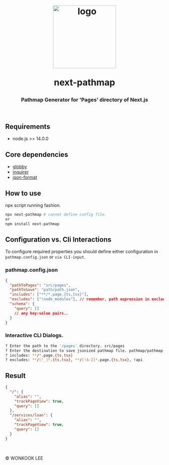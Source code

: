 <div align="center">
<h1>
<img src="https://user-images.githubusercontent.com/61101022/236479507-48e8efe0-55b8-4357-b24b-b552393286b7.png" alt="logo" width="200">

<b>next-pathmap</b>
</h1>

<h3> Pathmap Generator for 'Pages' directory of Next.js </h3>
</div>

<br />

## Requirements

- node.js >= 14.0.0

## Core dependencies

- [globby](https://github.com/sindresorhus/globby)
- [inquirer](https://github.com/SBoudrias/Inquirer.js)
- [json-format](https://github.com/luizstacio/json-format)

## How to use

npx script running fashion.

```sh
npx next-pathmap # cannot define config file.
or
npm install next-pathmap
```

## Configuration vs. Cli Interactions

To configure required properties you should define either configuration in `pathmap.config.json` or `via CLI-input`.

### pathmap.config.json

```json
{
  "pathToPages": "src/pages",
  "pathToSave": "path/path.json",
  "includes": ["**/*.page.{ts,tsx}"],
  "excludes": ["!node_modules"], // remember, path expression in excludes must start with exclamation mark.
  "schema": {
    "query": []
    // any key:value pairs..
  }
}
```

### Interactive CLI Dialogs.

```sh
? Enter the path to the '/pages' directory. src/pages
? Enter the destination to save jsonized pathmap file. pathmap/pathmap.json
? includes: **/*.page.{ts,tsx}
? excludes: **/[!_]*.{ts,tsx}, **/[!A-Z]*.page.{ts,tsx}, !api
```

## Result

```json
{
  "/": {
    "alias": "",
    "trackPageView": true,
    "query": []
  },
  "/services/loan": {
    "alias": "",
    "trackPageView": true,
    "query": []
  }
}
```

<br />

© WONKOOK LEE
